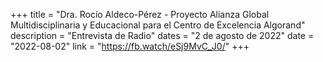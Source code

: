 +++
title = "Dra. Rocío Aldeco-Pérez - Proyecto Alianza Global Multidisciplinaria y Educacional para el Centro de Excelencia Algorand"
description = "Entrevista de Radio"
dates = "2 de agosto de 2022"
date = "2022-08-02"
link = "https://fb.watch/eSj9MvC_J0/"
+++

